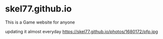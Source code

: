 # skel77.github.io
This is a Game website for anyone

updating it almost everyday
https://skel77.github.io/photos/1680172/pfp.jpg
